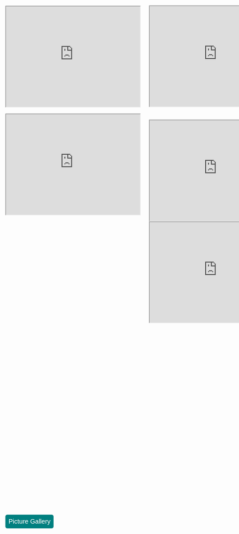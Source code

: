<iframe width="420" height="315"
src="https://www.youtube.com/embed/tgbNymZ7vqY">
</iframe>

<iframe width="420" height="315" style="position: relative; left: 450px; bottom: 320px;"
src="https://www.youtube.com/embed/tgbNymZ7vqY">
</iframe>

<iframe width="420" height="315" style="position: relative; bottom: 300px;"
src="https://www.youtube.com/embed/tgbNymZ7vqY">
</iframe>

<iframe width="420" height="315" style="position: relative; left: 450px; bottom: 600px;"
src="https://www.youtube.com/embed/tgbNymZ7vqY">
</iframe>

<iframe width="420" height="315" style="position: relative; left: 450px; bottom: 600px;"
src="https://www.youtube.com/embed/tgbNymZ7vqY">
</iframe>

<style type="text/css">
#submit {
 background-color: #008080;
 padding: .5em;
 -moz-border-radius: 5px;
 -webkit-border-radius: 5px;
 border-radius: 6px;
 color: #fff;
 align: center;
 font-size: 20px;
 text-decoration: none;
 border: none;
}
#submit:hover {
 border: none;
 background: orange;
 box-shadow: 0px 0px 1px #777;
}
</style>

<form>
<input id='submit' type="BUTTON" value="Picture Gallery" onclick="window.location.href='https://larguncw.github.io/PyRoboCar/pages/Gallery'">
</form>

<form>
<input id='submit' style="position: relative; left: 750px; bottom: 45px;" type="BUTTON" value="Homepage" onclick="window.location.href='https://larguncw.github.io/PyRoboCar/'">
</form>
